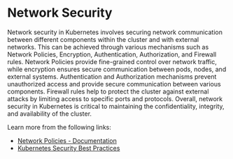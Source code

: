 # Network Security

Network security in Kubernetes involves securing network communication between different components within the cluster and with external networks. This can be achieved through various mechanisms such as Network Policies, Encryption, Authentication, Authorization, and Firewall rules. Network Policies provide fine-grained control over network traffic, while encryption ensures secure communication between pods, nodes, and external systems. Authentication and Authorization mechanisms prevent unauthorized access and provide secure communication between various components. Firewall rules help to protect the cluster against external attacks by limiting access to specific ports and protocols. Overall, network security in Kubernetes is critical to maintaining the confidentiality, integrity, and availability of the cluster.

Learn more from the following links:

- [Network Policies - Documentation](https://kubernetes.io/docs/concepts/services-networking/network-policies/)
- [Kubernetes Security Best Practices](https://www.youtube.com/watch?v=oBf5lrmquYI)
